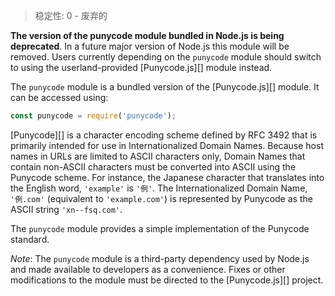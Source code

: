 
> 稳定性: 0 - 废弃的

**The version of the punycode module bundled in Node.js is being deprecated**.
In a future major version of Node.js this module will be removed. Users
currently depending on the `punycode` module should switch to using the
userland-provided [Punycode.js][] module instead.

The `punycode` module is a bundled version of the [Punycode.js][] module. It
can be accessed using:

```js
const punycode = require('punycode');
```

[Punycode][] is a character encoding scheme defined by RFC 3492 that is
primarily intended for use in Internationalized Domain Names. Because host
names in URLs are limited to ASCII characters only, Domain Names that contain
non-ASCII characters must be converted into ASCII using the Punycode scheme.
For instance, the Japanese character that translates into the English word,
`'example'` is `'例'`. The Internationalized Domain Name, `'例.com'` (equivalent
to `'example.com'`) is represented by Punycode as the ASCII string
`'xn--fsq.com'`.

The `punycode` module provides a simple implementation of the Punycode standard.

*Note*: The `punycode` module is a third-party dependency used by Node.js and
made available to developers as a convenience. Fixes or other modifications to
the module must be directed to the [Punycode.js][] project.

